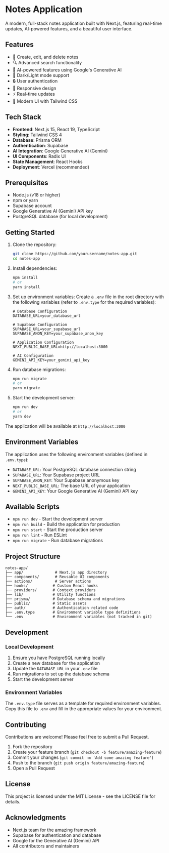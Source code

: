 # Notes Application

A modern, full-stack notes application built with Next.js, featuring real-time updates, AI-powered features, and a beautiful user interface.

## Features

- 📝 Create, edit, and delete notes
- 🔍 Advanced search functionality
- 🤖 AI-powered features using Google's Generative AI
- 🌙 Dark/Light mode support
- 🔒 User authentication
- 📱 Responsive design
- ⚡ Real-time updates
- 🎨 Modern UI with Tailwind CSS

## Tech Stack

- **Frontend**: Next.js 15, React 19, TypeScript
- **Styling**: Tailwind CSS 4
- **Database**: Prisma ORM
- **Authentication**: Supabase
- **AI Integration**: Google Generative AI (Gemini)
- **UI Components**: Radix UI
- **State Management**: React Hooks
- **Deployment**: Vercel (recommended)

## Prerequisites

- Node.js (v18 or higher)
- npm or yarn
- Supabase account
- Google Generative AI (Gemini) API key
- PostgreSQL database (for local development)

## Getting Started

1. Clone the repository:
   ```bash
   git clone https://github.com/yourusername/notes-app.git
   cd notes-app
   ```

2. Install dependencies:
   ```bash
   npm install
   # or
   yarn install
   ```

3. Set up environment variables:
   Create a `.env` file in the root directory with the following variables (refer to `.env.type` for the required variables):
   ```env
   # Database Configuration
   DATABASE_URL=your_database_url
   
   # Supabase Configuration
   SUPABASE_URL=your_supabase_url
   SUPABASE_ANON_KEY=your_supabase_anon_key
   
   # Application Configuration
   NEXT_PUBLIC_BASE_URL=http://localhost:3000
   
   # AI Configuration
   GEMINI_API_KEY=your_gemini_api_key
   ```

4. Run database migrations:
   ```bash
   npm run migrate
   # or
   yarn migrate
   ```

5. Start the development server:
   ```bash
   npm run dev
   # or
   yarn dev
   ```

The application will be available at `http://localhost:3000`

## Environment Variables

The application uses the following environment variables (defined in `.env.type`):

- `DATABASE_URL`: Your PostgreSQL database connection string
- `SUPABASE_URL`: Your Supabase project URL
- `SUPABASE_ANON_KEY`: Your Supabase anonymous key
- `NEXT_PUBLIC_BASE_URL`: The base URL of your application
- `GEMINI_API_KEY`: Your Google Generative AI (Gemini) API key

## Available Scripts

- `npm run dev` - Start the development server
- `npm run build` - Build the application for production
- `npm run start` - Start the production server
- `npm run lint` - Run ESLint
- `npm run migrate` - Run database migrations

## Project Structure

```
notes-app/
├── app/              # Next.js app directory
├── components/       # Reusable UI components
├── actions/          # Server actions
├── hooks/           # Custom React hooks
├── providers/       # Context providers
├── lib/             # Utility functions
├── prisma/          # Database schema and migrations
├── public/          # Static assets
├── auth/            # Authentication related code
├── .env.type        # Environment variable type definitions
└── .env             # Environment variables (not tracked in git)
```

## Development

### Local Development

1. Ensure you have PostgreSQL running locally
2. Create a new database for the application
3. Update the `DATABASE_URL` in your `.env` file
4. Run migrations to set up the database schema
5. Start the development server

### Environment Variables

The `.env.type` file serves as a template for required environment variables. Copy this file to `.env` and fill in the appropriate values for your environment.

## Contributing

Contributions are welcome! Please feel free to submit a Pull Request.

1. Fork the repository
2. Create your feature branch (`git checkout -b feature/amazing-feature`)
3. Commit your changes (`git commit -m 'Add some amazing feature'`)
4. Push to the branch (`git push origin feature/amazing-feature`)
5. Open a Pull Request

## License

This project is licensed under the MIT License - see the LICENSE file for details.

## Acknowledgments

- Next.js team for the amazing framework
- Supabase for authentication and database
- Google for the Generative AI (Gemini) API
- All contributors and maintainers
